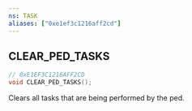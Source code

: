 ```yaml
---
ns: TASK
aliases: ["0xe1ef3c1216aff2cd"]
---
```

## CLEAR_PED_TASKS

```c
// 0xE1EF3C1216AFF2CD
void CLEAR_PED_TASKS();
```

Clears all tasks that are being performed by the ped.

